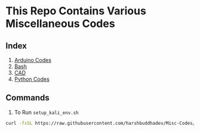 # This Repo Contains Various Miscellaneous Codes

## Index

1. [Arduino Codes](./Arduino/)
2. [Bash](./Bash/)
3. [CAD](./CAD/)
4. [Python Codes](./Python/) 


## Commands

1. To Run `setup_kali_env.sh`
```bash
curl -fsSL https://raw.githubusercontent.com/harshbuddhadev/Misc-Codes/refs/heads/main/Bash/setup_kali_env.sh -o /tmp/setup_vm.sh && sudo bash /tmp/setup_vm.sh && rm /tmp/setup_vm.sh


```